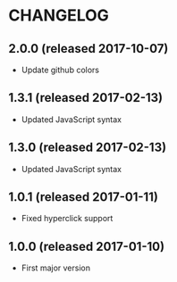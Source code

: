 # CHANGELOG

## 2.0.0 (released 2017-10-07)

- Update github colors

## 1.3.1 (released 2017-02-13)

- Updated JavaScript syntax

## 1.3.0 (released 2017-02-13)

- Updated JavaScript syntax

## 1.0.1 (released 2017-01-11)

- Fixed hyperclick support

## 1.0.0 (released 2017-01-10)

- First major version
